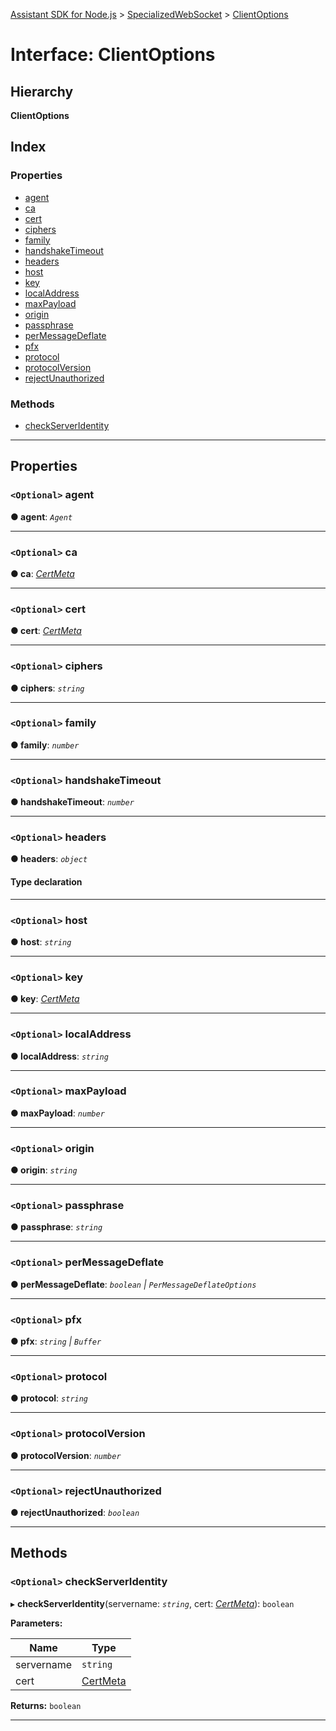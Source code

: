 [Assistant SDK for Node.js](../README.md) > [SpecializedWebSocket](../classes/specializedwebsocket.md) > [ClientOptions](../interfaces/specializedwebsocket.clientoptions.md)

# Interface: ClientOptions

## Hierarchy

**ClientOptions**

## Index

### Properties

* [agent](specializedwebsocket.clientoptions.md#agent)
* [ca](specializedwebsocket.clientoptions.md#ca)
* [cert](specializedwebsocket.clientoptions.md#cert)
* [ciphers](specializedwebsocket.clientoptions.md#ciphers)
* [family](specializedwebsocket.clientoptions.md#family)
* [handshakeTimeout](specializedwebsocket.clientoptions.md#handshaketimeout)
* [headers](specializedwebsocket.clientoptions.md#headers)
* [host](specializedwebsocket.clientoptions.md#host)
* [key](specializedwebsocket.clientoptions.md#key)
* [localAddress](specializedwebsocket.clientoptions.md#localaddress)
* [maxPayload](specializedwebsocket.clientoptions.md#maxpayload)
* [origin](specializedwebsocket.clientoptions.md#origin)
* [passphrase](specializedwebsocket.clientoptions.md#passphrase)
* [perMessageDeflate](specializedwebsocket.clientoptions.md#permessagedeflate)
* [pfx](specializedwebsocket.clientoptions.md#pfx)
* [protocol](specializedwebsocket.clientoptions.md#protocol)
* [protocolVersion](specializedwebsocket.clientoptions.md#protocolversion)
* [rejectUnauthorized](specializedwebsocket.clientoptions.md#rejectunauthorized)

### Methods

* [checkServerIdentity](specializedwebsocket.clientoptions.md#checkserveridentity)

---

## Properties

<a id="agent"></a>

### `<Optional>` agent

**● agent**: *`Agent`*

___
<a id="ca"></a>

### `<Optional>` ca

**● ca**: *[CertMeta](../classes/specializedwebsocket.md#certmeta)*

___
<a id="cert"></a>

### `<Optional>` cert

**● cert**: *[CertMeta](../classes/specializedwebsocket.md#certmeta)*

___
<a id="ciphers"></a>

### `<Optional>` ciphers

**● ciphers**: *`string`*

___
<a id="family"></a>

### `<Optional>` family

**● family**: *`number`*

___
<a id="handshaketimeout"></a>

### `<Optional>` handshakeTimeout

**● handshakeTimeout**: *`number`*

___
<a id="headers"></a>

### `<Optional>` headers

**● headers**: *`object`*

#### Type declaration

[key: `string`]: `string`

___
<a id="host"></a>

### `<Optional>` host

**● host**: *`string`*

___
<a id="key"></a>

### `<Optional>` key

**● key**: *[CertMeta](../classes/specializedwebsocket.md#certmeta)*

___
<a id="localaddress"></a>

### `<Optional>` localAddress

**● localAddress**: *`string`*

___
<a id="maxpayload"></a>

### `<Optional>` maxPayload

**● maxPayload**: *`number`*

___
<a id="origin"></a>

### `<Optional>` origin

**● origin**: *`string`*

___
<a id="passphrase"></a>

### `<Optional>` passphrase

**● passphrase**: *`string`*

___
<a id="permessagedeflate"></a>

### `<Optional>` perMessageDeflate

**● perMessageDeflate**: *`boolean` \| `PerMessageDeflateOptions`*

___
<a id="pfx"></a>

### `<Optional>` pfx

**● pfx**: *`string` \| `Buffer`*

___
<a id="protocol"></a>

### `<Optional>` protocol

**● protocol**: *`string`*

___
<a id="protocolversion"></a>

### `<Optional>` protocolVersion

**● protocolVersion**: *`number`*

___
<a id="rejectunauthorized"></a>

### `<Optional>` rejectUnauthorized

**● rejectUnauthorized**: *`boolean`*

___

## Methods

<a id="checkserveridentity"></a>

### `<Optional>` checkServerIdentity

▸ **checkServerIdentity**(servername: *`string`*, cert: *[CertMeta](../classes/specializedwebsocket.md#certmeta)*): `boolean`

**Parameters:**

| Name | Type |
| ------ | ------ |
| servername | `string` |
| cert | [CertMeta](../classes/specializedwebsocket.md#certmeta) |

**Returns:** `boolean`

___

